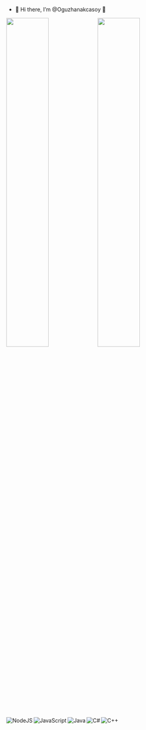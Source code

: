 - 👋 Hi there, I’m @Oguzhanakcasoy 👋


<img align="left" width="47%" src="https://github-readme-stats.vercel.app/api?username=oguzhanakcasoy">

<img align="left" width="47%" src="https://github-readme-stats.vercel.app/api/top-langs/?username=oguzhanakcasoy&layout=compact"/>


<img align="left" alt="NodeJS" src="https://img.shields.io/badge/node.js-6DA55F?style=for-the-badge&logo=node.js&logoColor=white"/>

<img align="left" alt="JavaScript" src="https://img.shields.io/badge/javascript-%23323330.svg?style=for-the-badge&logo=javascript&logoColor=%23F7DF1E"/>

<img align="left" alt="Java" src="https://img.shields.io/badge/java-%23ED8B00.svg?style=for-the-badge&logo=java&logoColor=white"/>

<img align="left" alt="C#" src="https://img.shields.io/badge/c%23-%23239120.svg?style=for-the-badge&logo=c-sharp&logoColor=white"/>
<br>
<img align="left" alt="C++" src="https://img.shields.io/badge/c++-%2300599C.svg?style=for-the-badge&logo=c%2B%2B&logoColor=white"/>




<!---
Oguzhanakcasoy/Oguzhanakcasoy is a ✨ special ✨ repository because its `README.md` (this file) appears on your GitHub profile.
You can click the Preview link to take a look at your changes.

  <img src="https://media.giphy.com/media/UPqYp2tj61XlBhlPbH/giphy.gif">

  ### Hi there, I'm Oguzhan. :blush:
<img align="left" alt="C++" src="https://img.shields.io/badge/c++-%2300599C.svg?style=for-the-badge&logo=c%2B%2B&logoColor=white"/>
  ## Computer Engineer | Software Dev.

### Reach out to me



--->
